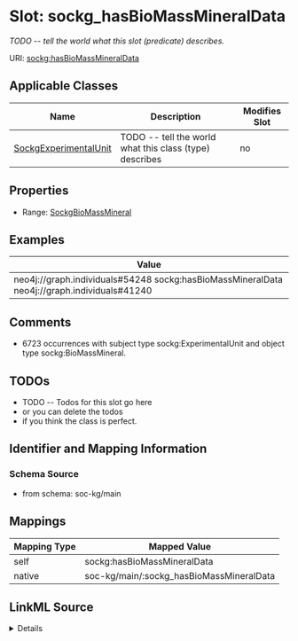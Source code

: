 

# Slot: sockg_hasBioMassMineralData


_TODO -- tell the world what this slot (predicate) describes._





URI: [sockg:hasBioMassMineralData](http://www.semanticweb.org/sockg/ontologies/2024/0/soil-carbon-ontology/hasBioMassMineralData)



<!-- no inheritance hierarchy -->





## Applicable Classes

| Name | Description | Modifies Slot |
| --- | --- | --- |
| [SockgExperimentalUnit](../classes/SockgExperimentalUnit.md) | TODO -- tell the world what this class (type) describes |  no  |







## Properties

* Range: [SockgBioMassMineral](../classes/SockgBioMassMineral.md)






## Examples

| Value |
| --- |
| neo4j://graph.individuals#54248 sockg:hasBioMassMineralData neo4j://graph.individuals#41240 |

## Comments

* 6723 occurrences with subject type sockg:ExperimentalUnit and object type sockg:BioMassMineral.

## TODOs

* TODO -- Todos for this slot go here
* or you can delete the todos
* if you think the class is perfect.

## Identifier and Mapping Information







### Schema Source


* from schema: soc-kg/main




## Mappings

| Mapping Type | Mapped Value |
| ---  | ---  |
| self | sockg:hasBioMassMineralData |
| native | soc-kg/main/:sockg_hasBioMassMineralData |




## LinkML Source

<details>
```yaml
name: sockg_hasBioMassMineralData
description: TODO -- tell the world what this slot (predicate) describes.
todos:
- TODO -- Todos for this slot go here
- or you can delete the todos
- if you think the class is perfect.
comments:
- 6723 occurrences with subject type sockg:ExperimentalUnit and object type sockg:BioMassMineral.
examples:
- value: neo4j://graph.individuals#54248 sockg:hasBioMassMineralData neo4j://graph.individuals#41240
from_schema: soc-kg/main
rank: 1000
slot_uri: sockg:hasBioMassMineralData
alias: sockg_hasBioMassMineralData
domain_of:
- sockg_ExperimentalUnit
range: sockg_BioMassMineral

```
</details>